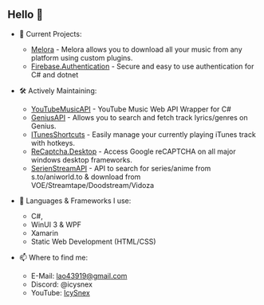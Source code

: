 ## Hello 👋

- 👀 Current Projects:
  - [Melora](https://github.com/IcySnex/Melora) - Melora allows you to download all your music from any platform using custom plugins.
  - [Firebase.Authentication](https://github.com/IcySnex/Firebase.Authentication) - Secure and easy to use authentication for C# and dotnet
 
- 🛠️ Actively Maintaining:
  - [YouTubeMusicAPI](https://github.com/IcySnex/YouTubeMusicAPI) - YouTube Music Web API Wrapper for C#
  - [GeniusAPI](https://github.com/IcySnex/GeniusAPI) - Allows you to search and fetch track lyrics/genres on Genius.
  - [ITunesShortcuts](https://github.com/IcySnex/ITunesShortcuts) - Easily manage your currently playing iTunes track with hotkeys.
  - [ReCaptcha.Desktop](https://github.com/IcySnex/ReCaptcha.Desktop) - Access Google reCAPTCHA on all major windows desktop frameworks.
  - [SerienStreamAPI](https://github.com/IcySnex/SerienStreamAPI) - API to search for series/anime from s.to/aniworld.to & download from VOE/Streamtape/Doodstream/Vidoza
  
  
- 🌱 Languages & Frameworks I use:
  - C#,
  - WinUI 3 & WPF
  - Xamarin
  - Static Web Development (HTML/CSS)
  
  
- 📫 Where to find me:
  - E-Mail: lao43919@gmail.com
  - Discord: @icysnex
  - YouTube: [IcySnex](https://www.youtube.com/@IcySnex)

<!---
IcySnex/IcySnex is a ✨ special ✨ repository because its `README.md` (this file) appears on your GitHub profile.
You can click the Preview link to take a look at your changes.
--->
